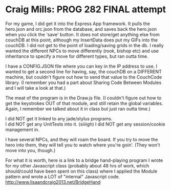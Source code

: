 Craig Mills:  PROG 282 FINAL attempt
=======================================================

For my game, I did get it into the Express App framework.  It pulls the 
hero.json and orc.json from the database, and saves back the hero.json when you
click the 'save' button.  It does not store/get anything else from couchDB at 
this point, although my InsertData does put my GIFs into the couchDB.  I did not
get to the point of loading/saving grids in the db.  I really wanted the different
NPCs to move differently (rook, bishop etc) and use inheritance to specify a move
for different types, but ran outta time.  

I have a CONFIG.JSON file where you can key in the IP address to use.  I wanted to get 
a second line for having, say, the couchDB on a DIFFERENT machine, but couldn't 
figure out how to send that value to the CouchCode library.  (I remember you had
a part about Sharing Code Between Modules and I will take a look at that.)  

The meat of the program is in the Draw.js file.  (I couldn't figure out how to get 
the keystrokes OUT of that module, and still retain the global variables. Again, I 
remember we talked about it in class but just ran outta time.)  

I did NOT get it linked to any jade/stylus programs.  
I did NOT get any UnitTests into it.  (siiiigh)
I did NOT get any session/cookie management in.

I have several NPCs, and they will roam the board.  If you try to move the hero
into them, they will tell you to watch where you're goin'.  (They won't move into
you, though.)

 
For what it is worth, here is a link to a bridge hand-playing program I wrote for my 
other Javascript class (probably about 48 hrs of work, which should/could have been 
spent on this class) where I applied the Module pattern and wrote a LOT of "internal" 
Javascript code.  
	http://www.lisaandcraig2013.net/BridgeHand


